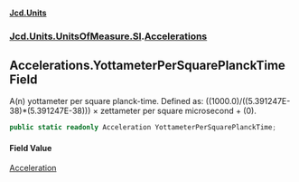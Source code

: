 #### [Jcd.Units](index.md 'index')
### [Jcd.Units.UnitsOfMeasure.SI](Jcd.Units.UnitsOfMeasure.SI.md 'Jcd.Units.UnitsOfMeasure.SI').[Accelerations](Accelerations.md 'Jcd.Units.UnitsOfMeasure.SI.Accelerations')

## Accelerations.YottameterPerSquarePlanckTime Field

A(n) yottameter per square planck-time. Defined as: ((1000.0)/((5.391247E-38)*(5.391247E-38))) × zettameter per square microsecond + (0).

```csharp
public static readonly Acceleration YottameterPerSquarePlanckTime;
```

#### Field Value
[Acceleration](Acceleration.md 'Jcd.Units.UnitTypes.Acceleration')
